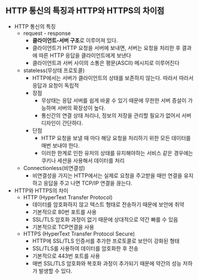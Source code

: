 ## HTTP 통신의 특징과 HTTP와 HTTPS의 차이점

- HTTP 통신의 특징
    - request - response
        - **클라이언트-서버 구조**로 이루어져 있다.
        - 클라이언트가 HTTP 요청을 서버에 보내면, 서버는 요청을 처리한 후 결과에 따른 HTTP 응답을 클라이언트에게 보낸다
        - 클라이언트과 서버 사이의 소통은 평문(ASCII) 메시지로 이루어진다
    - stateless(무상태 프로토콜)
        - HTTP에서는 서버가 클라이언트의 상태를 보존하지 않는다. 따라서 따라서 응답과 요청이 독립적
        - 장점
            - 무상태는 응답 서버를 쉽게 바꿀 수 있기 때문에 무한한 서버 증설이 가능하며 서버의 확장성이 높다.
            - 통신간의 연결 상태 처리나, 정보의 저장을 관리할 필요가 없어서 서버 디자인이 간단하다.
        - 단점
            - HTTP 요청을 보낼 때 마다 해당 요청을 처리하기 위한 모든 데이터를 매번 보내야 한다.
            - 이러한 한계로 인한 유저의 상태를 유지해야하는 서비스 같은 경우에는 쿠키나 세션을 사용해서 데이터를 처리
    - Connectionless(비연결성)
        - 비연결성을 가지는 HTTP에서는 실제로 요청을 주고받을 때만 연결을 유지하고 응답을 주고 나면 TCP/IP 연결을 끊는다.
- HTTP와 HTTPS의 차이
    - HTTP (HyperText Transfer Protocol)
        - 데이터를 암호화하지 않고 텍스트 형태로 전송하기 때문에 보안에 취약
        - 기본적으로 80번 포트를 사용
        - SSL/TLS 암호화 과정이 없기 때문에 상대적으로 약간 빠를 수 있음
        - 기본적으로 TCP연결을 사용
    - HTTPS (HyperText Transfer Protocol Secure)
        - HTTP에 SSL/TLS 인증서를 추가한 프로토콜로 보안이 강화된 형태
        - SSL/TLS를 사용하여 데이터를 암호화한 후 전송
        - 기본적으로 443번 포트를 사용
        - 매번 SSL/TLS 암호화와 복호화 과정이 추가되기 때문에 약간의 성능 저하가 발생할 수 있다.
